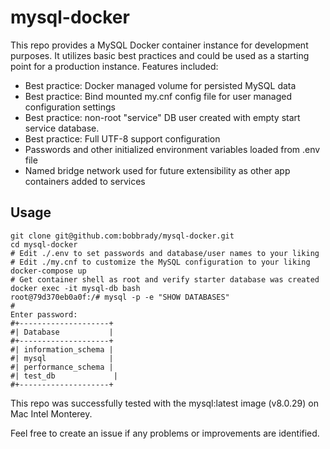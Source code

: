# mysql-docker

This repo provides a MySQL Docker container instance for development purposes. It utilizes basic best practices and could be used as a starting point for a production instance. Features included:

- Best practice: Docker managed volume for persisted MySQL data
- Best practice: Bind mounted my.cnf config file for user managed configuration settings
- Best practice: non-root "service" DB user created with empty start service database.
- Best practice: Full UTF-8 support configuration
- Passwords and other initialized environment variables loaded from .env file
- Named bridge network used for future extensibility as other app containers added to services

## Usage

```shell
git clone git@github.com:bobbrady/mysql-docker.git
cd mysql-docker
# Edit ./.env to set passwords and database/user names to your liking
# Edit ./my.cnf to customize the MySQL configuration to your liking
docker-compose up
# Get container shell as root and verify starter database was created
docker exec -it mysql-db bash
root@79d370eb0a0f:/# mysql -p -e "SHOW DATABASES"
#
Enter password:
#+--------------------+
#| Database           |
#+--------------------+
#| information_schema |
#| mysql              |
#| performance_schema |
#| test_db             |
#+--------------------+
```

This repo was successfully tested with the mysql:latest image (v8.0.29) on Mac Intel Monterey.

Feel free to create an issue if any problems or improvements are identified.
